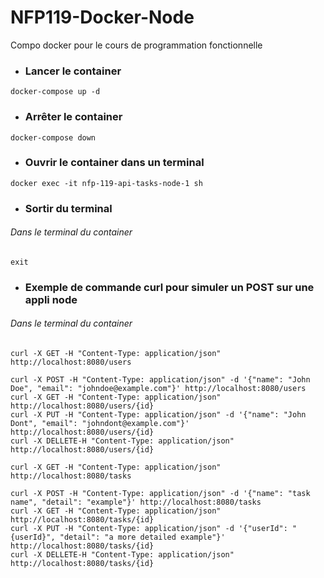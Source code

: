 # NFP119-Docker-Node
Compo docker pour le cours de programmation fonctionnelle

- ### Lancer le container

```Shell
docker-compose up -d
```

- ### Arrêter le container

```Shell
docker-compose down
```

- ### Ouvrir le container dans un terminal

```Shell
docker exec -it nfp-119-api-tasks-node-1 sh
```

- ### Sortir du terminal

###### Dans le terminal du container
```Shell
exit
```

- ### Exemple de commande curl pour simuler un POST sur une appli node

###### Dans le terminal du container

```shell
curl -X GET -H "Content-Type: application/json" http://localhost:8080/users

curl -X POST -H "Content-Type: application/json" -d '{"name": "John Doe", "email": "johndoe@example.com"}' http://localhost:8080/users
curl -X GET -H "Content-Type: application/json" http://localhost:8080/users/{id}
curl -X PUT -H "Content-Type: application/json" -d '{"name": "John Dont", "email": "johndont@example.com"}' http://localhost:8080/users/{id}
curl -X DELLETE-H "Content-Type: application/json" http://localhost:8080/users/{id}
```

```shell
curl -X GET -H "Content-Type: application/json" http://localhost:8080/tasks

curl -X POST -H "Content-Type: application/json" -d '{"name": "task name", "detail": "example"}' http://localhost:8080/tasks
curl -X GET -H "Content-Type: application/json" http://localhost:8080/tasks/{id}
curl -X PUT -H "Content-Type: application/json" -d '{"userId": "{userId}", "detail": "a more detailed example"}' http://localhost:8080/tasks/{id}
curl -X DELLETE-H "Content-Type: application/json" http://localhost:8080/tasks/{id}
```